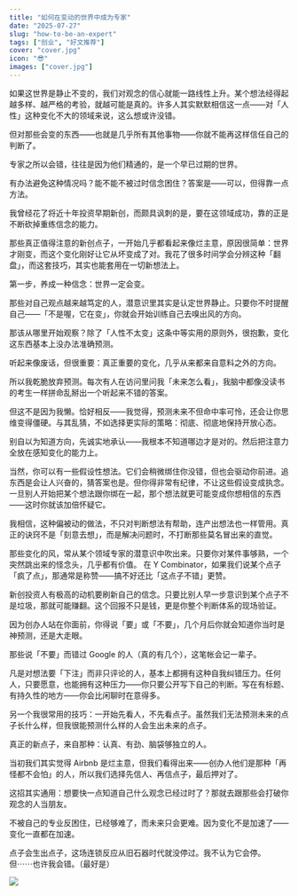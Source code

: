 ```yaml
---
title: "如何在变动的世界中成为专家"
date: "2025-07-27"
slug: "how-to-be-an-expert"
tags: ["创业", "好文推荐"]
cover: "cover.jpg"
icon: "😎"
images: ["cover.jpg"]
---
```

如果这世界是静止不变的，我们对观念的信心就能一路线性上升。某个想法经得起越多样、越严格的考验，就越可能是真的。许多人其实默默相信这一点——对「人性」这种变化不大的领域来说，这么想或许没错。



但对那些会变的东西——也就是几乎所有其他事物——你就不能再这样信任自己的判断了。



专家之所以会错，往往是因为他们精通的，是一个早已过期的世界。



有办法避免这种情况吗？能不能不被过时信念困住？答案是——可以，但得靠一点方法。



我曾经花了将近十年投资早期新创，而颇具讽刺的是，要在这领域成功，靠的正是不断砍掉重练信念的能力。



那些真正值得注意的新创点子，一开始几乎都看起来像烂主意，原因很简单：世界才刚变，而这个变化刚好让它从坏变成了对。我花了很多时间学会分辨这种「翻盘」，而这套技巧，其实也能套用在一切新想法上。



第一步，养成一种信念：世界一定会变。



那些对自己观点越来越笃定的人，潜意识里其实是认定世界静止。只要你不时提醒自己——「不是喔，它在变」，你就会开始训练自己去嗅出风的方向。



那该从哪里开始观察？除了「人性不太变」这条中等实用的原则外，很抱歉，变化这东西基本上没办法准确预测。



听起来像废话，但很重要：真正重要的变化，几乎从来都来自意料之外的方向。



所以我乾脆放弃预测。每次有人在访问里问我「未来怎么看」，我脑中都像没读书的考生一样拼命乱掰出一个听起来不错的答案。



但这不是因为我懒。恰好相反——我觉得，预测未来不但命中率可怜，还会让你思维变得僵硬。与其乱猜，不如选择更实际的策略：彻底、彻底地保持开放心态。



别自以为知道方向，先诚实地承认——我根本不知道哪边才是对的。然后把注意力全放在感知变化的能力上。



当然，你可以有一些假设性想法。它们会稍微绑住你没错，但也会驱动你前进。追东西是会让人兴奋的，猜答案也是。但你得非常有纪律，不让这些假设变成执念。
一旦别人开始把某个想法跟你绑在一起，那个想法就更可能变成你想相信的东西——这时你就该加倍怀疑它。



我相信，这种偏被动的做法，不只对判断想法有帮助，连产出想法也一样管用。真正的诀窍不是「刻意去想」，而是解决问题时，不打断那些莫名冒出来的直觉。



那些变化的风，常从某个领域专家的潜意识中吹出来。只要你对某件事够熟，一个突然跳出来的怪念头，几乎都有价值。
在 Y Combinator，如果我们说某个点子「疯了点」，那通常是称赞——搞不好还比「这点子不错」更赞。



新创投资人有极高的动机要刷新自己的信念。只要比别人早一步意识到某个点子不是垃圾，那就可能赚翻。这个回报不只是钱，更是你整个判断体系的现场验证。



因为创办人站在你面前，你得说「要」或「不要」，几个月后你就会知道你当时是神预测，还是大走眼。



那些说「不要」而错过 Google 的人（真的有几个），这笔帐会记一辈子。



凡是对想法要「下注」而非只评论的人，基本上都拥有这种自我纠错压力。任何人，只要愿意，也能拥有这种压力——你只要公开写下自己的判断。写在有标题、有持久性的地方——你会比闲聊时在意得多。



另一个我很常用的技巧：一开始先看人，不先看点子。虽然我们无法预测未来的点子长什么样，但我很能预测什么样的人会生出未来的点子。



真正的新点子，来自那种：认真、有劲、脑袋够独立的人。



当初我们其实觉得 Airbnb 是烂主意，但我们看得出来——创办人他们是那种「再怪都不会怕」的人，所以我们选择先信人、再信点子，最后押对了。



这招其实通用：想要快一点知道自己什么观念已经过时了？那就去跟那些会打破你观念的人当朋友。



不被自己的专业反困住，已经够难了，而未来只会更难。因为变化不是加速了——变化一直都在加速。



点子会生出点子，这场连锁反应从旧石器时代就没停过。我不认为它会停。
但⋯⋯也许我会错。（最好是）




![](https://prod-files-secure.s3.us-west-2.amazonaws.com/112d0858-5090-4d34-a606-b75eb8d65fd2/46476355-9cf3-4e99-9b7a-3531bc426380/1000202064.png?X-Amz-Algorithm=AWS4-HMAC-SHA256&X-Amz-Content-Sha256=UNSIGNED-PAYLOAD&X-Amz-Credential=ASIAZI2LB466XKUPMCSU%2F20251012%2Fus-west-2%2Fs3%2Faws4_request&X-Amz-Date=20251012T231114Z&X-Amz-Expires=3600&X-Amz-Security-Token=IQoJb3JpZ2luX2VjEIz%2F%2F%2F%2F%2F%2F%2F%2F%2F%2FwEaCXVzLXdlc3QtMiJHMEUCIEz5ie2aGtOPXOlouC6GWYVNFv0pILcWlPNbhqgV7p8GAiEA0OUja%2Fz7xG7fwz%2FM8zUS35V2SYLUJL3jR18MMfzC3Ycq%2FwMINRAAGgw2Mzc0MjMxODM4MDUiDEvMLkbItH8dQLlVgyrcA%2Bil6M%2FzA1jV%2FFRpd35GqtAhsY%2Ba3%2FmeUgwQ4AxXNupdJKaAfg3a2a6hLRVrjooHceq2toRJdLpDM9DzwKGdqoYUyQgM2UXibahchM3gb6ERKLqU1vCFFRm7qiHQ6NWodZKbQ%2B2Rn3PjaoQWuxtIgsj0bFgbld1nJgSFysgyPVXd0ZI%2B2NJkTbcvhmotLOC3LfQrCUm20Ru2S%2BP9fEiLumxmmAxO1kqvUGCiBlF8%2FTo0QmEyh1MlVwpj8IV8zGDZ7IapvAHpZKbQmbIUNRIo4yDnh6NC8BoC9JxCSJ%2BIs%2FCJK0L0eLW0bS76TDmDVXXSUnPMvmHTNzP7h6wb3PRFj5lwnHs344GRToORHVM%2BxEpodw%2BU5O5AmiO%2BdkIrF3pPtNt%2B4t9eH2nM%2B%2FKlQStx1gZ18AnVNPaZDXimEI8HNSEqSUedcHqaRizeeuT8cBhX69Zhcz30PWWaOReoAiivRC3vK%2B7ig%2FWAmTgiiFHVPLDkM%2BodCZ3iZfjK7HLFNjyN1B4ln0gHQsHJZ9xxvgOOHSlK30%2FiL0n1D3cwEc0J7GW20MYxpeM0kNLifaNEL%2FqPrzVLi%2BQa4g3%2FxDdabEfKPEpfbJRsUjianLnl%2BwBHtsj81ai4j1vDE38izIV2MMOKsMcGOqUBch9ykB0OEPBwbpQS3h8rzD4a0YFQNGnCWSIFX7strqh8E%2FMq0tkpZTue30ARmnqgwoJhh0Q4uK%2BpFQGLyJsJeTa5%2Fu0VJu6cEaJIZJnj0nyGRcqas2Xo0PoMxDMKLsKeJli%2FpCcCTLghjcAVP4z3Z8dLky3lIxpnRlIDWTLLvXFzeEJfvIIuAQD3a3I02EZllAWpgT%2BDN%2FtpY911GyBFhg0OxLf5&X-Amz-Signature=eee991a36c91c052f3b26d790be1509651ced000bfb4f446ccaa92cd3e688c6d&X-Amz-SignedHeaders=host&x-amz-checksum-mode=ENABLED&x-id=GetObject)

